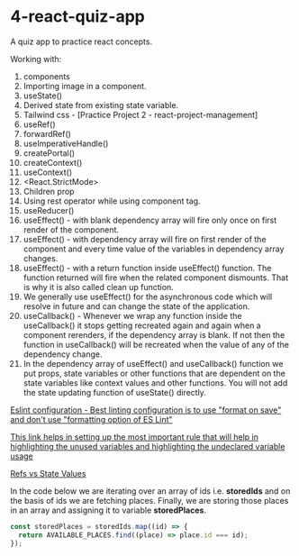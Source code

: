 # 4-react-quiz-app

A quiz app to practice react concepts.

Working with:

1. components
2. Importing image in a component.
3. useState()
4. Derived state from existing state variable.
5. Tailwind css - [Practice Project 2 - react-project-management]
6. useRef()
7. forwardRef()
8. useImperativeHandle()
9. createPortal()
10. createContext()
11. useContext()
12. <React.StrictMode>
13. Children prop
14. Using rest operator while using component tag.
15. useReducer()
16. useEffect() - with blank dependency array will fire only once on first render of the component.
17. useEffect() - with dependency array will fire on first render of the component and every time value of the variables in dependency array changes.
18. useEffect() - with a return function inside useEffect() function. The function returned will fire when the related component dismounts. That is why it is also called clean up function.
19. We generally use useEffect() for the asynchronous code which will resolve in future and can change the state of the application.
20. useCallback() - Whenever we wrap any function inside the useCallback() it stops getting recreated again and again when a component rerenders, if the dependency array is blank. If not then the function in useCallback() will be recreated when the value of any of the dependency change.
21. In the dependency array of useEffect() and useCallback() function we put props, state variables or other functions that are dependent on the state variables like context values and other functions. You will not add the state updating function of useState() directly.

[Eslint configuration - Best linting configuration is to use "format on save" and don't use "formatting option of ES Lint"](https://www.udemy.com/course/react-the-complete-guide-incl-redux/learn/lecture/8231814#questions/20789494)

[This link helps in setting up the most important rule that will help in highlighting the unused variables and highlighting the undeclared variable usage](https://www.dhiwise.com/post/essential-eslint-rules-for-react#1-react-jsx-uses-react-)

[Refs vs State Values](https://www.udemy.com/course/react-the-complete-guide-incl-redux/learn/lecture/39836310#questions)

In the code below we are iterating over an array of ids i.e. **storedIds** and on the basis of ids we are fetching places. Finally, we are storing those places in an array and assigning it to variable **storedPlaces**.

```Javascript
const storedPlaces = storedIds.map((id) => {
  return AVAILABLE_PLACES.find((place) => place.id === id);
});
```
